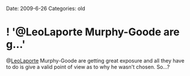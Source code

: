 Date: 2009-6-26
Categories: old

# ! '@LeoLaporte Murphy-Goode are g...'

@<a href="http://twitter.com/LeoLaporte">LeoLaporte</a> Murphy-Goode are getting great exposure and all they have to do is give a valid point of view as to why he wasn't chosen. So...?
